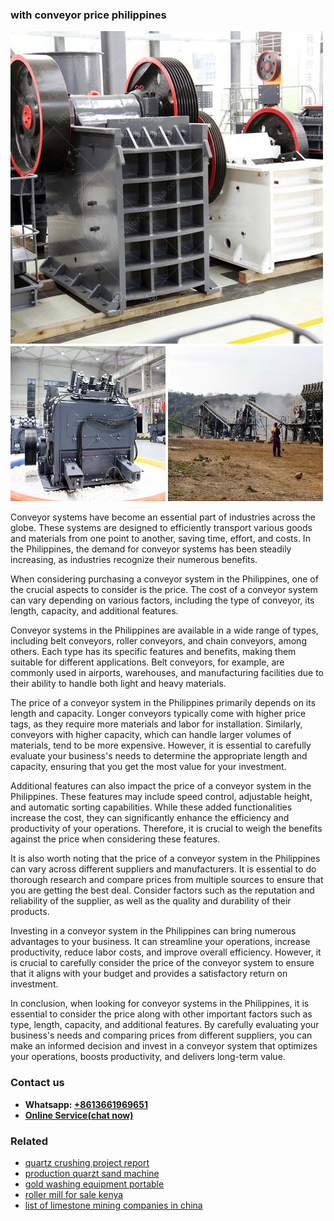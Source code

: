 <h3>with conveyor price philippines</h3><img src='1708666547.jpg' alt=''><p>Conveyor systems have become an essential part of industries across the globe. These systems are designed to efficiently transport various goods and materials from one point to another, saving time, effort, and costs. In the Philippines, the demand for conveyor systems has been steadily increasing, as industries recognize their numerous benefits.</p><p>When considering purchasing a conveyor system in the Philippines, one of the crucial aspects to consider is the price. The cost of a conveyor system can vary depending on various factors, including the type of conveyor, its length, capacity, and additional features.</p><p>Conveyor systems in the Philippines are available in a wide range of types, including belt conveyors, roller conveyors, and chain conveyors, among others. Each type has its specific features and benefits, making them suitable for different applications. Belt conveyors, for example, are commonly used in airports, warehouses, and manufacturing facilities due to their ability to handle both light and heavy materials.</p><p>The price of a conveyor system in the Philippines primarily depends on its length and capacity. Longer conveyors typically come with higher price tags, as they require more materials and labor for installation. Similarly, conveyors with higher capacity, which can handle larger volumes of materials, tend to be more expensive. However, it is essential to carefully evaluate your business's needs to determine the appropriate length and capacity, ensuring that you get the most value for your investment.</p><p>Additional features can also impact the price of a conveyor system in the Philippines. These features may include speed control, adjustable height, and automatic sorting capabilities. While these added functionalities increase the cost, they can significantly enhance the efficiency and productivity of your operations. Therefore, it is crucial to weigh the benefits against the price when considering these features.</p><p>It is also worth noting that the price of a conveyor system in the Philippines can vary across different suppliers and manufacturers. It is essential to do thorough research and compare prices from multiple sources to ensure that you are getting the best deal. Consider factors such as the reputation and reliability of the supplier, as well as the quality and durability of their products.</p><p>Investing in a conveyor system in the Philippines can bring numerous advantages to your business. It can streamline your operations, increase productivity, reduce labor costs, and improve overall efficiency. However, it is crucial to carefully consider the price of the conveyor system to ensure that it aligns with your budget and provides a satisfactory return on investment.</p><p>In conclusion, when looking for conveyor systems in the Philippines, it is essential to consider the price along with other important factors such as type, length, capacity, and additional features. By carefully evaluating your business's needs and comparing prices from different suppliers, you can make an informed decision and invest in a conveyor system that optimizes your operations, boosts productivity, and delivers long-term value.</p><h3>Contact us</h3><ul><li><strong>Whatsapp:&nbsp;<a href="https://wa.me/8613661969651">+8613661969651</a></strong></li><li><a href="https://swt.shibang-china.com/?git&amp;zhl&amp;with conveyor price philippines"><strong>Online Service(chat now)</strong></a></li></ul><h3>Related</h3><ul><li><a href='quartz crushing project report.md'>quartz crushing project report</a></li><li><a href='production quarzt sand machine.md'>production quarzt sand machine</a></li><li><a href='gold washing equipment portable.md'>gold washing equipment portable</a></li><li><a href='roller mill for sale kenya.md'>roller mill for sale kenya</a></li><li><a href='list of limestone mining companies in china.md'>list of limestone mining companies in china</a></li></ul>
